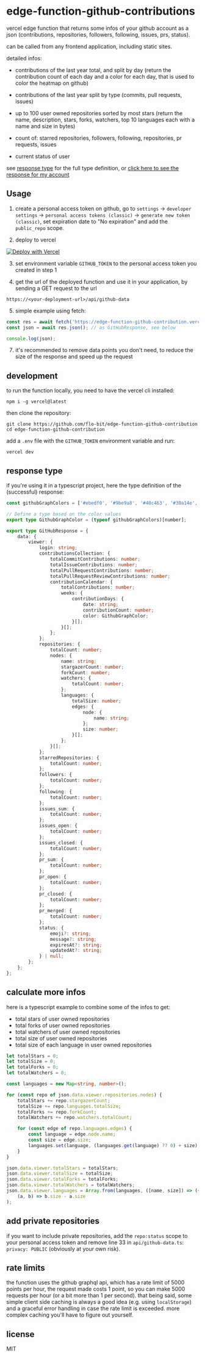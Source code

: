 # edge-function-github-contributions

vercel edge function that returns some infos of your github account as a json (contributions, repositories, followers, following, issues, prs, status).

can be called from any frontend application, including static sites.

detailed infos:

- contributions of the last year total, and split by day 
(return the contribution count of each day and a color for each day, that is used to color the heatmap on github)

- contributions of the last year split by type (commits, pull requests, issues)

- up to 100 user owned repositories sorted by most stars
(return the name, description, stars, forks, watchers, top 10 languages each with a name and size in bytes)

- count of: starred repositories, followers, following, repositories, pr requests, issues

- current status of user

see [response type](#response-type) for the full type definition, or [click here to see the response for my account](https://edge-function-github-contribution.vercel.app/api/github-data)

## Usage

1. create a personal access token on github, go to `settings` -> `developer settings` -> `personal access tokens (classic)` -> `generate new token (classic)`, set expiration date to "No expiration" and add the `public_repo` scope.

2. deploy to vercel 

[![Deploy with Vercel](https://vercel.com/button)](https://vercel.com/new/clone?repository-url=https%3A%2F%2Fgithub.com%2Fflo-bit%2Fedge-function-github-contribution&env=GITHUB_TOKEN)

3. set environment variable `GITHUB_TOKEN` to the personal access token you created in step 1

4. get the url of the deployed function and use it in your application, by sending a GET request to the url

```
https://<your-deployment-url>/api/github-data
```

5. simple example using fetch:

```js
const res = await fetch('https://edge-function-github-contribution.vercel.app/api/github-data');
const json = await res.json(); // as GitHubResponse, see below

console.log(json);
```

7. it's recommended to remove data points you don't need, to reduce the size of the response and speed up the request

## development

to run the function locally, you need to have the vercel cli installed:

```
npm i -g vercel@latest
```

then clone the repository:

```
git clone https://github.com/flo-bit/edge-function-github-contribution
cd edge-function-github-contribution
```

add a `.env` file with the `GITHUB_TOKEN` environment variable and run:

```
vercel dev
```

## response type

if you're using it in a typescript project, here the type definition of the (successful) response:

```ts
const githubGraphColors = ['#ebedf0', '#9be9a8', '#40c463', '#30a14e', '#216e39'] as const;

// Define a type based on the color values
export type GithubGraphColor = (typeof githubGraphColors)[number];

export type GitHubResponse = {
	data: {
		viewer: {
			login: string;
			contributionsCollection: {
				totalCommitContributions: number;
				totalIssueContributions: number;
				totalPullRequestContributions: number;
				totalPullRequestReviewContributions: number;
				contributionCalendar: {
					totalContributions: number;
					weeks: {
						contributionDays: {
							date: string;
							contributionCount: number;
							color: GithubGraphColor;
						}[];
					}[];
				};
			};
			repositories: {
				totalCount: number;
				nodes: {
					name: string;
					stargazerCount: number;
					forkCount: number;
					watchers: {
						totalCount: number;
					};
					languages: {
						totalSize: number;
						edges: {
							node: {
								name: string;
							};
							size: number;
						}[];
					};
				}[];
			};
			starredRepositories: {
				totalCount: number;
			};
			followers: {
				totalCount: number;
			};
			following: {
				totalCount: number;
			};
			issues_sum: {
				totalCount: number;
			};
			issues_open: {
				totalCount: number;
			};
			issues_closed: {
				totalCount: number;
			};
			pr_sum: {
				totalCount: number;
			};
			pr_open: {
				totalCount: number;
			};
			pr_closed: {
				totalCount: number;
			};
			pr_merged: {
				totalCount: number;
			};
			status: {
				emoji?: string;
				message?: string;
				expiresAt?: string;
				updatedAt?: string;
			} | null;
		};
	};
};
```

## calculate more infos

here is a typescript example to combine some of the infos to get:

- total stars of user owned repositories
- total forks of user owned repositories
- total watchers of user owned repositories
- total size of user owned repositories
- total size of each language in user owned repositories

```ts
let totalStars = 0;
let totalSize = 0;
let totalForks = 0;
let totalWatchers = 0;

const languages = new Map<string, number>();

for (const repo of json.data.viewer.repositories.nodes) {
    totalStars += repo.stargazerCount;
    totalSize += repo.languages.totalSize;
    totalForks += repo.forkCount;
    totalWatchers += repo.watchers.totalCount;

    for (const edge of repo.languages.edges) {
        const language = edge.node.name;
        const size = edge.size;
        languages.set(language, (languages.get(language) ?? 0) + size);
    }
}

json.data.viewer.totalStars = totalStars;
json.data.viewer.totalSize = totalSize;
json.data.viewer.totalForks = totalForks;
json.data.viewer.totalWatchers = totalWatchers;
json.data.viewer.languages = Array.from(languages, ([name, size]) => ({ name, size })).sort(
    (a, b) => b.size - a.size
);
```

## add private repositories

if you want to include private repositories, add the `repo:status` scope to your personal access token and remove line 33 in `api/github-data.ts`: `privacy: PUBLIC` (obviously at your own risk).

## rate limits

the function uses the github graphql api, which has a rate limit of 5000 points per hour, the request made costs 1 point, so you can make 5000 requests per hour (or a bit more than 1 per second). that being said, some simple client side caching is always a good idea (e.g. using `localStorage`) and a graceful error handling in case the rate limit is exceeded. more complex caching you'll have to figure out yourself.

## license

MIT